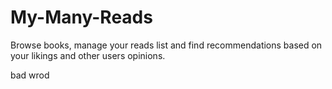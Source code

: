 # My-Many-Reads
Browse books, manage your reads list and find recommendations based on your likings and other users opinions.


bad wrod